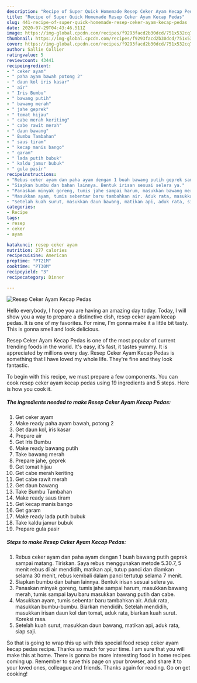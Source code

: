 ```yaml
---
description: "Recipe of Super Quick Homemade Resep Ceker Ayam Kecap Pedas"
title: "Recipe of Super Quick Homemade Resep Ceker Ayam Kecap Pedas"
slug: 441-recipe-of-super-quick-homemade-resep-ceker-ayam-kecap-pedas
date: 2020-07-29T04:43:46.511Z
image: https://img-global.cpcdn.com/recipes/f9293facd2b30dcd/751x532cq70/resep-ceker-ayam-kecap-pedas-foto-resep-utama.jpg
thumbnail: https://img-global.cpcdn.com/recipes/f9293facd2b30dcd/751x532cq70/resep-ceker-ayam-kecap-pedas-foto-resep-utama.jpg
cover: https://img-global.cpcdn.com/recipes/f9293facd2b30dcd/751x532cq70/resep-ceker-ayam-kecap-pedas-foto-resep-utama.jpg
author: Sallie Collier
ratingvalue: 5
reviewcount: 43441
recipeingredient:
- " ceker ayam"
- " paha ayam bawah potong 2"
- " daun kol iris kasar"
- " air"
- " Iris Bumbu"
- " bawang putih"
- " bawang merah"
- " jahe geprek"
- " tomat hijau"
- " cabe merah keriting"
- " cabe rawit merah"
- " daun bawang"
- " Bumbu Tambahan"
- " saus tiram"
- " kecap manis bango"
- " garam"
- " lada putih bubuk"
- " kaldu jamur bubuk"
- " gula pasir"
recipeinstructions:
- "Rebus ceker ayam dan paha ayam dengan 1 buah bawang putih geprek sampai matang. Tiriskan. Saya rebus menggunakan metode 5.30.7, 5 menit rebus di air mendidih, matikan api, tutup panci dan diamkan selama 30 menit, rebus kembali dalam panci tertutup selama 7 menit."
- "Siapkan bumbu dan bahan lainnya. Bentuk irisan sesuai selera ya."
- "Panaskan minyak goreng, tumis jahe sampai harum, masukkan bawang merah, tumis sampai layu baru masukkan bawang putih dan cabe."
- "Masukkan ayam, tumis sebentar baru tambahkan air. Aduk rata, masukkan bumbu-bumbu. Biarkan mendidih. Setelah mendidih, masukkan irisan daun kol dan tomat, aduk rata, biarkan kuah surut. Koreksi rasa."
- "Setelah kuah surut, masukkan daun bawang, matikan api, aduk rata, siap saji."
categories:
- Recipe
tags:
- resep
- ceker
- ayam

katakunci: resep ceker ayam 
nutrition: 277 calories
recipecuisine: American
preptime: "PT21M"
cooktime: "PT30M"
recipeyield: "3"
recipecategory: Dinner

---
```



![Resep Ceker Ayam Kecap Pedas](https://img-global.cpcdn.com/recipes/f9293facd2b30dcd/751x532cq70/resep-ceker-ayam-kecap-pedas-foto-resep-utama.jpg)

Hello everybody, I hope you are having an amazing day today. Today, I will show you a way to prepare a distinctive dish, resep ceker ayam kecap pedas. It is one of my favorites. For mine, I'm gonna make it a little bit tasty. This is gonna smell and look delicious.



Resep Ceker Ayam Kecap Pedas is one of the most popular of current trending foods in the world. It's easy, it's fast, it tastes yummy. It is appreciated by millions every day. Resep Ceker Ayam Kecap Pedas is something that I have loved my whole life. They're fine and they look fantastic.


To begin with this recipe, we must prepare a few components. You can cook resep ceker ayam kecap pedas using 19 ingredients and 5 steps. Here is how you cook it.

<!--inarticleads1-->

##### The ingredients needed to make Resep Ceker Ayam Kecap Pedas:

1. Get  ceker ayam
1. Make ready  paha ayam bawah, potong 2
1. Get  daun kol, iris kasar
1. Prepare  air
1. Get  Iris Bumbu
1. Make ready  bawang putih
1. Take  bawang merah
1. Prepare  jahe, geprek
1. Get  tomat hijau
1. Get  cabe merah keriting
1. Get  cabe rawit merah
1. Get  daun bawang
1. Take  Bumbu Tambahan
1. Make ready  saus tiram
1. Get  kecap manis bango
1. Get  garam
1. Make ready  lada putih bubuk
1. Take  kaldu jamur bubuk
1. Prepare  gula pasir




<!--inarticleads2-->

##### Steps to make Resep Ceker Ayam Kecap Pedas:

1. Rebus ceker ayam dan paha ayam dengan 1 buah bawang putih geprek sampai matang. Tiriskan. Saya rebus menggunakan metode 5.30.7, 5 menit rebus di air mendidih, matikan api, tutup panci dan diamkan selama 30 menit, rebus kembali dalam panci tertutup selama 7 menit.
1. Siapkan bumbu dan bahan lainnya. Bentuk irisan sesuai selera ya.
1. Panaskan minyak goreng, tumis jahe sampai harum, masukkan bawang merah, tumis sampai layu baru masukkan bawang putih dan cabe.
1. Masukkan ayam, tumis sebentar baru tambahkan air. Aduk rata, masukkan bumbu-bumbu. Biarkan mendidih. Setelah mendidih, masukkan irisan daun kol dan tomat, aduk rata, biarkan kuah surut. Koreksi rasa.
1. Setelah kuah surut, masukkan daun bawang, matikan api, aduk rata, siap saji.




So that is going to wrap this up with this special food resep ceker ayam kecap pedas recipe. Thanks so much for your time. I am sure that you will make this at home. There is gonna be more interesting food in home recipes coming up. Remember to save this page on your browser, and share it to your loved ones, colleague and friends. Thanks again for reading. Go on get cooking!
